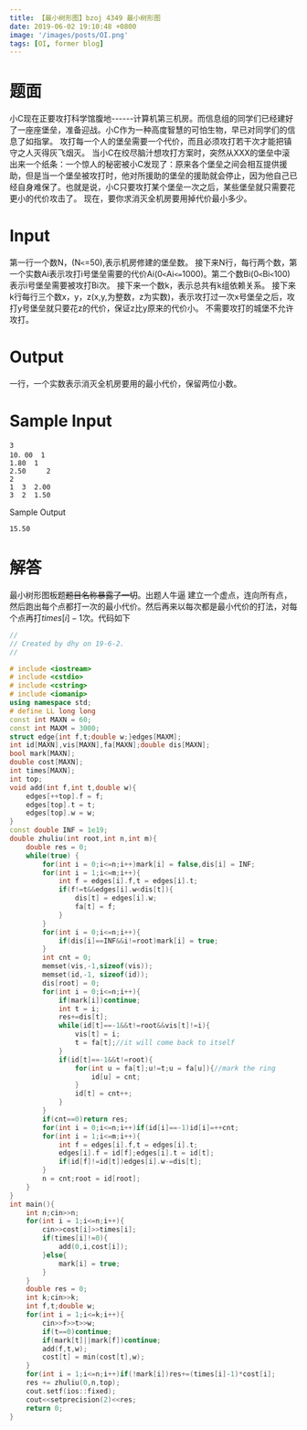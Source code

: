 ```yaml
---
title: 【最小树形图】bzoj 4349 最小树形图
date: 2019-06-02 19:10:48 +0800
image: '/images/posts/OI.png'
tags: [OI, former blog]
---
```


# 题面
小C现在正要攻打科学馆腹地------计算机第三机房。而信息组的同学们已经建好了一座座堡垒，准备迎战。小C作为一种高度智慧的可怕生物，早已对同学们的信息了如指掌。
攻打每一个人的堡垒需要一个代价，而且必须攻打若干次才能把镇守之人灭得灰飞烟灭。
当小C在绞尽脑汁想攻打方案时，突然从XXX的堡垒中滚出来一个纸条：一个惊人的秘密被小C发现了：原来各个堡垒之间会相互提供援助，但是当一个堡垒被攻打时，他对所援助的堡垒的援助就会停止，因为他自己已经自身难保了。也就是说，小C只要攻打某个堡垒一次之后，某些堡垒就只需要花更小的代价攻击了。
现在，要你求消灭全机房要用掉代价最小多少。
#  Input
第一行一个数N，(N`<`=50),表示机房修建的堡垒数。
接下来N行，每行两个数，第一个实数Ai表示攻打i号堡垒需要的代价Ai(0`<`Ai`<=`1000)。第二个数Bi(0`<`Bi`<`100)表示i号堡垒需要被攻打Bi次。
接下来一个数k，表示总共有k组依赖关系。
接下来k行每行三个数x，y，z(x,y,为整数，z为实数)，表示攻打过一次x号堡垒之后，攻打y号堡垒就只要花z的代价，保证z比y原来的代价小。
不需要攻打的城堡不允许攻打。
#  Output
一行，一个实数表示消灭全机房要用的最小代价，保留两位小数。
#  Sample Input
```
3 										
10．00  1
1.80  1 
2.50	 2
2
1  3  2.00
3  2  1.50
```
Sample Output
```
15.50
```
# 解答
最小树形图板题~~题目名称暴露了一切~~。出题人牛逼
建立一个虚点，连向所有点，然后跑出每个点都打一次的最小代价。然后再来以每次都是最小代价的打法，对每个点再打$times[i]-1$次。代码如下
```cpp
//
// Created by dhy on 19-6-2.
//

# include <iostream>
# include <cstdio>
# include <cstring>
# include <iomanip>
using namespace std;
# define LL long long
const int MAXN = 60;
const int MAXM = 3000;
struct edge{int f,t;double w;}edges[MAXM];
int id[MAXN],vis[MAXN],fa[MAXN];double dis[MAXN];
bool mark[MAXN];
double cost[MAXN];
int times[MAXN];
int top;
void add(int f,int t,double w){
    edges[++top].f = f;
    edges[top].t = t;
    edges[top].w = w;
}
const double INF = 1e19;
double zhuliu(int root,int n,int m){
    double res = 0;
    while(true) {
        for(int i = 0;i<=n;i++)mark[i] = false,dis[i] = INF;
        for(int i = 1;i<=m;i++){
            int f = edges[i].f,t = edges[i].t;
            if(f!=t&&edges[i].w<dis[t]){
                dis[t] = edges[i].w;
                fa[t] = f;
            }
        }
        for(int i = 0;i<=n;i++){
            if(dis[i]==INF&&i!=root)mark[i] = true;
        }
        int cnt = 0;
        memset(vis,-1,sizeof(vis));
        memset(id,-1, sizeof(id));
        dis[root] = 0;
        for(int i = 0;i<=n;i++){
            if(mark[i])continue;
            int t = i;
            res+=dis[t];
            while(id[t]==-1&&t!=root&&vis[t]!=i){
                vis[t] = i;
                t = fa[t];//it will come back to itself
            }
            if(id[t]==-1&&t!=root){
                for(int u = fa[t];u!=t;u = fa[u]){//mark the ring
                    id[u] = cnt;
                }
                id[t] = cnt++;
            }
        }
        if(cnt==0)return res;
        for(int i = 0;i<=n;i++)if(id[i]==-1)id[i]=++cnt;
        for(int i = 1;i<=m;i++){
            int f = edges[i].f,t = edges[i].t;
            edges[i].f = id[f];edges[i].t = id[t];
            if(id[f]!=id[t])edges[i].w-=dis[t];
        }
        n = cnt;root = id[root];
    }
}
int main(){
    int n;cin>>n;
    for(int i = 1;i<=n;i++){
        cin>>cost[i]>>times[i];
        if(times[i]!=0){
            add(0,i,cost[i]);
        }else{
            mark[i] = true;
        }
    }
    double res = 0;
    int k;cin>>k;
    int f,t;double w;
    for(int i = 1;i<=k;i++){
        cin>>f>>t>>w;
        if(t==0)continue;
        if(mark[t]||mark[f])continue;
        add(f,t,w);
        cost[t] = min(cost[t],w);
    }
    for(int i = 1;i<=n;i++)if(!mark[i])res+=(times[i]-1)*cost[i];
    res += zhuliu(0,n,top);
    cout.setf(ios::fixed);
    cout<<setprecision(2)<<res;
    return 0;
}
```